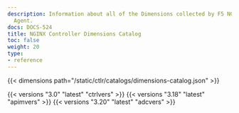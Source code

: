 ```yaml
---
description: Information about all of the Dimensions collected by F5 NGINX Controller
  Agent.
docs: DOCS-524
title: NGINX Controller Dimensions Catalog
toc: false
weight: 20
type:
- reference
---
```


{{< dimensions path="/static/ctlr/catalogs/dimensions-catalog.json" >}}

{{< versions "3.0" "latest" "ctrlvers" >}}
{{< versions "3.18" "latest" "apimvers" >}}
{{< versions "3.20" "latest" "adcvers" >}}
